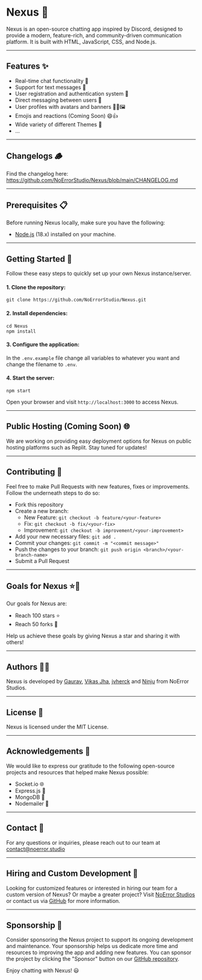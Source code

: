 # Nexus 🚀

Nexus is an open-source chatting app inspired by Discord, designed to provide a modern, feature-rich, and community-driven communication platform. It is built with HTML, JavaScript, CSS, and Node.js.

---

## Features ✨

- Real-time chat functionality 💬
- Support for text messages 📝
- User registration and authentication system 🔐
- Direct messaging between users 📩
- User profiles with avatars and banners 🙋‍♂️🖼️
- Emojis and reactions (Coming Soon) 😄👍
- Wide variety of different Themes 🌈
- ...

---

## Changelogs 🪵
Find the changelog here: https://github.com/NoErrorStudio/Nexus/blob/main/CHANGELOG.md

---

## Prerequisites 📋

Before running Nexus locally, make sure you have the following:

- [Node.js](https://nodejs.org/en/download/) (18.x) installed on your machine.

---

## Getting Started 🚀
Follow these easy steps to quickly set up your own Nexus instance/server.

#### 1. Clone the repository:

```shell
git clone https://github.com/NoErrorStudio/Nexus.git
```

#### 2. Install dependencies:

```shell
cd Nexus
npm install
```

#### 3. Configure the application:

In the `.env.example` file change all variables to whatever you want
and change the filename to `.env`.

#### 4. Start the server:

```shell
npm start
```
Open your browser and visit `http://localhost:3000` to access Nexus.

---

## Public Hosting (Coming Soon) 🌐

We are working on providing easy deployment options for Nexus on public hosting platforms such as Replit. Stay tuned for updates!

---

## Contributing 🤝

Feel free to make Pull Requests with new features, fixes or improvements.
Follow the underneath steps to do so:

- Fork this repository
- Create a new branch:
    - New Feature: `git checkout -b feature/<your-feature>`
    - Fix: `git checkout -b fix/<your-fix>`
    - Improvement: `git checkout -b improvement/<your-improvement>`
- Add your new necessary files: `git add .`
- Commit your changes: `git commit -m "<commit message>"`
- Push the changes to your branch: `git push origin <branch>/<your-branch-name>`
- Submit a Pull Request

---

## Goals for Nexus ⭐🍴

Our goals for Nexus are:

- Reach 100 stars ⭐
- Reach 50 forks 🍴

Help us achieve these goals by giving Nexus a star and sharing it with others!

---

## Authors 👨‍💻

Nexus is developed by [Gaurav](https://discord.com/users/891214041391988757), [Vikas Jha](https://discord.com/users/532177714203852800), [jvherck](https://github.com/jvherck) and [Ninju](https://discord.com/users/743317832434974811) from NoError Studios.

---

## License 📄

Nexus is licensed under the MIT License.

---

## Acknowledgements 🙏

We would like to express our gratitude to the following open-source projects and resources that helped make Nexus possible:

- Socket.io 🌐
- Express.js 🚂
- MongoDB 📝
- Nodemailer 📨

---

## Contact 📧

For any questions or inquiries, please reach out to our team at [contact@noerror.studio](mailto:contact@noerror.studio)

---

## Hiring and Custom Development 💼

Looking for customized features or interested in hiring our team for a custom version of Nexus? Or maybe a greater project? Visit [NoError Studios](https://www.noerrorstudios.com/) or contact us via [GitHub](https://github.com/Saizuo) for more information.

---

## Sponsorship 💖

Consider sponsoring the Nexus project to support its ongoing development and maintenance. Your sponsorship helps us dedicate more time and resources to improving the app and adding new features. You can sponsor the project by clicking the "Sponsor" button on our [GitHub repository](https://github.com/noerrorstudio/Nexus).

Enjoy chatting with Nexus! 😃
